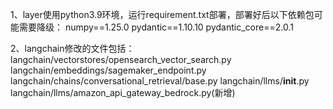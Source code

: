 1、layer使用python3.9环境，运行requirement.txt部署，部署好后以下依赖包可能需要降级：
numpy==1.25.0
pydantic==1.10.10
pydantic_core==2.0.1

2、langchain修改的文件包括：
langchain/vectorstores/opensearch_vector_search.py
langchain/embeddings/sagemaker_endpoint.py
langchain/chains/conversational_retrieval/base.py
langchain/llms/__init__.py
langchain/llms/amazon_api_gateway_bedrock.py(新增)

